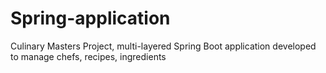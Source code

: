 # Spring-application
Culinary Masters Project, multi-layered Spring Boot application developed to manage chefs, recipes, ingredients
